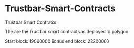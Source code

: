 # Trustbar-Smart-Contracts
Trustbar Smart Contratcs

The are the Trustbar smart contracts as deployed to polygon.

Start block: 19060000
Bonus end block: 22200000
